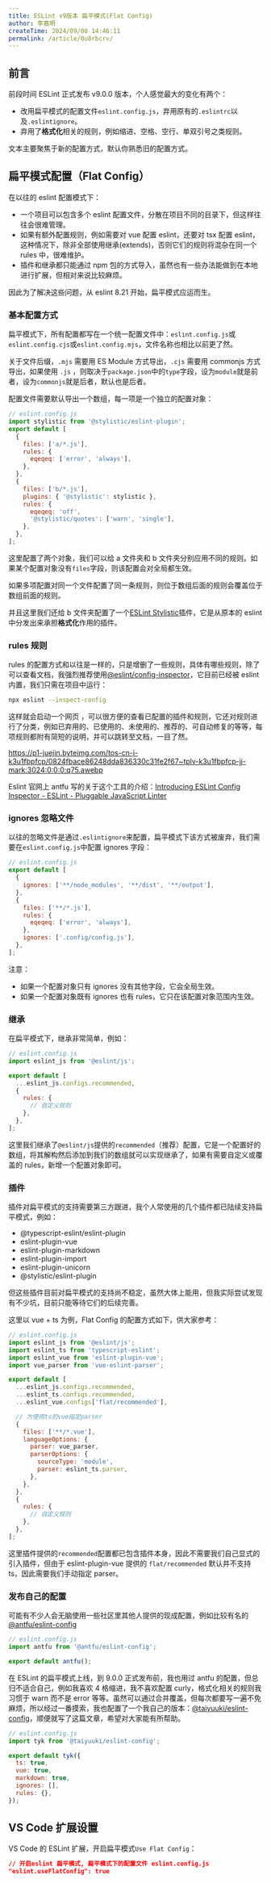 ```yaml
---
title: ESLint v9版本 扁平模式(Flat Config)
author: 李嘉明
createTime: 2024/09/08 14:46:11
permalink: /article/0u8rbcrv/
---
```


## 前言

前段时间 ESLint 正式发布 v9.0.0 版本，个人感觉最大的变化有两个：

- 改用扁平模式的配置文件`eslint.config.js`，弃用原有的`.eslintrc`以及`.eslintignore`。
- 弃用了**格式化**相关的规则，例如缩进、空格、空行、单双引号之类规则。

文本主要聚焦于新的配置方式，默认你熟悉旧的配置方式。

## 扁平模式配置（Flat Config）

在以往的 eslint 配置模式下：

- 一个项目可以包含多个 eslint 配置文件，分散在项目不同的目录下，但这样往往会很难管理。
- 如果有额外配置规则，例如需要对 vue 配置 eslint，还要对 tsx 配置 eslint，这种情况下，除非全部使用继承(extends)，否则它们的规则将混杂在同一个 rules 中，很难维护。
- 插件和继承都只能通过 npm 包的方式导入，虽然也有一些办法能做到在本地进行扩展，但相对来说比较麻烦。

因此为了解决这些问题，从 eslint 8.21 开始，扁平模式应运而生。

### 基本配置方式

扁平模式下，所有配置都写在一个统一配置文件中：`eslint.config.js`或`eslint.config.cjs`或`eslint.config.mjs`，文件名称也相比以前更了然。

关于文件后缀，`.mjs` 需要用 ES Module 方式导出，`.cjs` 需要用 commonjs 方式导出，如果使用 `.js` ，则取决于`package.json`中的`type`字段，设为`module`就是前者，设为`commonjs`就是后者，默认也是后者。

配置文件需要默认导出一个数组，每一项是一个独立的配置对象：

```js
// eslint.config.js
import stylistic from '@stylistic/eslint-plugin';
export default [
  {
    files: ['a/*.js'],
    rules: {
      eqeqeq: ['error', 'always'],
    },
  },
  {
    files: ['b/*.js'],
    plugins: { '@stylistic': stylistic },
    rules: {
      eqeqeq: 'off',
      '@stylistic/quotes': ['warn', 'single'],
    },
  },
];
```

这里配置了两个对象，我们可以给 a 文件夹和 b 文件夹分别应用不同的规则。如果某个配置对象没有`files`字段，则该配置会对全局都生效。

如果多项配置对同一个文件配置了同一条规则，则位于数组后面的规则会覆盖位于数组前面的规则。

并且这里我们还给 b 文件夹配置了一个[ESLint Stylistic](https://link.juejin.cn?target=https%3A%2F%2Feslint.style%2F 'https://eslint.style/')插件，它是从原本的 eslint 中分发出来承担**格式化**作用的插件。

### rules 规则

rules 的配置方式和以往是一样的，只是增删了一些规则，具体有哪些规则，除了可以查看文档，我强烈推荐使用[@eslint/config-inspector](https://link.juejin.cn?target=https%3A%2F%2Fgithub.com%2Feslint%2Fconfig-inspector 'https://github.com/eslint/config-inspector')，它目前已经被 eslint 内置，我们只需在项目中运行：

```sh
npx eslint --inspect-config

```

这样就会启动一个网页 ，可以很方便的查看已配置的插件和规则，它还对规则进行了分类，例如已弃用的、已使用的、未使用的、推荐的、可自动修复的等等，每项规则都附有简短的说明，并可以跳转至文档，一目了然。

<https://p1-juejin.byteimg.com/tos-cn-i-k3u1fbpfcp/0824fbace86248dda836330c31fe2f67~tplv-k3u1fbpfcp-jj-mark:3024:0:0:0:q75.awebp>

Eslint 官网上 antfu 写的关于这个工具的介绍：[Introducing ESLint Config Inspector - ESLint - Pluggable JavaScript Linter](https://link.juejin.cn?target=https%3A%2F%2Feslint.org%2Fblog%2F2024%2F04%2Feslint-config-inspector%2F 'https://eslint.org/blog/2024/04/eslint-config-inspector/')

### ignores 忽略文件

以往的忽略文件是通过`.eslintignore`来配置，扁平模式下该方式被废弃，我们需要在`eslint.config.js`中配置 ignores 字段：

```js
// eslint.config.js
export default [
  {
    ignores: ['**/node_modules', '**/dist', '**/output'],
  },
  {
    files: ['**/*.js'],
    rules: {
      eqeqeq: ['error', 'always'],
    },
    ignores: ['.config/config.js'],
  },
];
```

注意：

- 如果一个配置对象只有 ignores 没有其他字段，它会全局生效。
- 如果一个配置对象既有 ignores 也有 rules，它只在该配置对象范围内生效。

### 继承

在扁平模式下，继承非常简单，例如：

```js
// eslint.config.js
import eslint_js from '@eslint/js';

export default [
  ...eslint_js.configs.recommended,
  {
    rules: {
      // 自定义规则
    },
  },
];
```

这里我们继承了`@eslint/js`提供的`recommended`（推荐）配置，它是一个配置好的数组，将其解构然后添加到我们的数组就可以实现继承了，如果有需要自定义或覆盖的 rules，新增一个配置对象即可。

### 插件

插件对扁平模式的支持需要第三方跟进，我个人常使用的几个插件都已陆续支持扁平模式，例如：

- @typescript-eslint/eslint-plugin
- eslint-plugin-vue
- eslint-plugin-markdown
- eslint-plugin-import
- eslint-plugin-unicorn
- @stylistic/eslint-plugin

但这些插件目前对扁平模式的支持尚不稳定，虽然大体上能用，但我实际尝试发现有不少坑，目前只能等待它们的后续完善。

这里以 vue + ts 为例，Flat Config 的配置方式如下，供大家参考：

```js
// eslint.config.js
import eslint_js from '@eslint/js';
import eslint_ts from 'typescript-eslint';
import eslint_vue from 'eslint-plugin-vue';
import vue_parser from 'vue-eslint-parser';

export default [
  ...eslint_js.configs.recommended,
  ...eslint_ts.configs.recommended,
  ...eslint_vue.configs['flat/recommended'],

  // 为使用ts的vue指定parser
  {
    files: ['**/*.vue'],
    languageOptions: {
      parser: vue_parser,
      parserOptions: {
        sourceType: 'module',
        parser: eslint_ts.parser,
      },
    },
  },
  {
    rules: {
      // 自定义规则
    },
  },
];
```

这里插件提供的`recommended`配置都已包含插件本身，因此不需要我们自己显式的引入插件，但由于 eslint-plugin-vue 提供的 `flat/recommended` 默认并不支持 ts，因此需要我们手动指定 parser。

### 发布自己的配置

可能有不少人会无脑使用一些社区里其他人提供的现成配置，例如比较有名的[@antfu/eslint-config](https://link.juejin.cn?target=https%3A%2F%2Fgithub.com%2Fantfu%2Feslint-config 'https://github.com/antfu/eslint-config')

```js
// eslint.config.js
import antfu from '@antfu/eslint-config';

export default antfu();
```

在 ESLint 的扁平模式上线，到 9.0.0 正式发布前，我也用过 antfu 的配置，但总归不适合自己，例如我喜欢 4 格缩进，我不喜欢配置 curly，格式化相关的规则我习惯于 warn 而不是 error 等等。虽然可以通过合并覆盖，但每次都要写一遍不免麻烦，所以经过一番摸索，我也配置了一个我自己的版本：[@taiyuuki/eslint-config](https://link.juejin.cn?target=https%3A%2F%2Fgithub.com%2Ftaiyuuki%2Feslint-config 'https://github.com/taiyuuki/eslint-config')，顺便就写了这篇文章，希望对大家能有所帮助。

```js
// eslint.config.js
import tyk from '@taiyuuki/eslint-config';

export default tyk({
  ts: true,
  vue: true,
  markdown: true,
  ignores: [],
  rules: {},
});
```

## VS Code 扩展设置

VS Code 的 ESLint 扩展，开启扁平模式`Use Flat Config`：

```json
// 开启eslint 扁平模式, 扁平模式下的配置文件 eslint.config.js
"eslint.useFlatConfig": true
```
